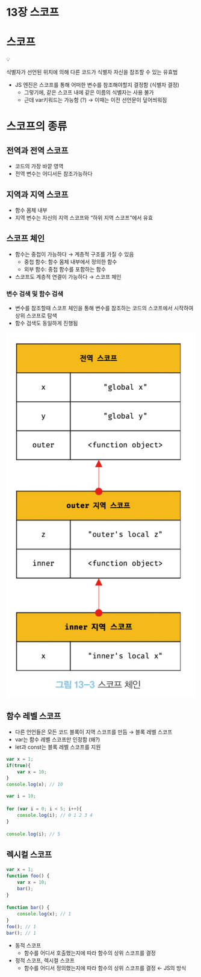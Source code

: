 # 13장 스코프

# 스코프

<aside>
💡

식별자가 선언된 위치에 의해 다른 코드가 식별자 자신을 참조할 수 있는 유효범

</aside>

- JS 엔진은 스코프를 통해 어떠한 변수를 참조해야할지 결정함 (식별자 결정)
    - 그렇기에, 같은 스코프 내에 같은 이름의 식별자는 사용 불가
    - 근데 var키워드는 가능함 (?) → 이때는 이전 선언문이 덮어씌워짐

# 스코프의 종류

## 전역과 전역 스코프

- 코드의 가장 바깥 영역
- 전역 변수는 어디서든 참조가능하다

## 지역과 지역 스코프

- 함수 몸체 내부
- 지역 변수는 자신의 지역 스코프와 “하위 지역 스코프”에서 유효

## 스코프 체인

- 함수는 중첩이 가능하다 → 계층적 구조를 가질 수 있음
    - 중첩 함수: 함수 몸체 내부에서 정의한 함수
    - 외부 함수: 중첩 함수를 포함하는 함수
- 스코프도 계층적 연결이 가능하다 → 스코프 체인

### 변수 검색 및 함수 검색

- 변수를 참조할때 스코프 체인을 통해 변수를 참조하는 코드의 스코프에서 시작하여 상위 스코프로 탐색
- 함수 검색도 동일하게 진행됨

![image.png](fe1f0813-09af-4eb0-bb5e-8170a1a77075.png)

## 함수 레벨 스코프

- 다른 언언들은 모든 코드 블록이 지역 스코프를 만듬 → 블록 레벨 스코프
- var는 함수 레벨 스코프만 인정함 (왜?)
- let과 const는 블록 레벨 스코프를 지원

```jsx
var x = 1;
if(true){
	var x = 10;
}
console.log(x); // 10
```

```jsx
var i = 10;

for (var i = 0; i < 5; i++){
	console.log(i); // 0 1 2 3 4
}

console.log(i); // 5
```

## 렉시컬 스코프

```jsx
var x = 1;
function foo() {
	var x = 10;
	bar();
}

function bar() {
	console.log(x); // 1
}
foo(); // 1
bar(); // 1
```

- 동적 스코프
    - 함수를 어디서 호출했는지에 따라 함수의 상위 스코프를 결정
- 정적 스코프, 렉시컬 스코프
    - 함수를 어디서 정의했는지에 따라 함수의 상위 스코프를 결정 ← JS의 방식